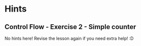 # Hints

## Control Flow - Exercise 2 - Simple counter
No hints here! Revise the lesson again if you need extra help! :D